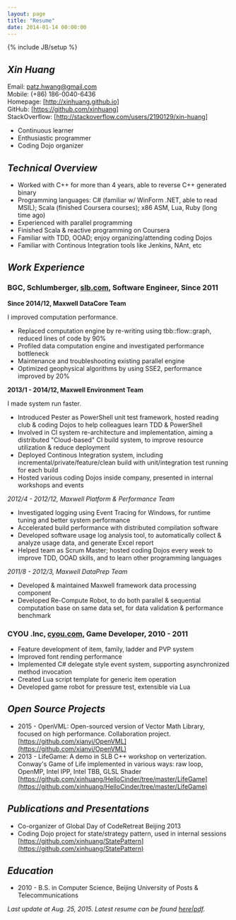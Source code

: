 ```yaml
---
layout: page
title: "Resume"
date: 2014-01-14 00:00:00
---
```

{% include JB/setup %}

## ***Xin Huang***

Email:            [patz.hwang@gmail.com]  
Mobile:           (+86) 186-0040-6436  
Homepage:         [http://xinhuang.github.io]  
GitHub:           [https://github.com/xinhuang]  
StackOverflow:    [http://stackoverflow.com/users/2190129/xin-huang]  

* Continuous learner
* Enthusiastic programmer
* Coding Dojo organizer

## ***Technical Overview***

* Worked with C++ for more than 4 years, able to reverse C++ generated binary
* Programming languages: C# (familiar w/ WinForm .NET, able to read MSIL); Scala (finished Coursera courses); x86 ASM, Lua, Ruby (long time ago)
* Experienced with parallel programming
* Finished Scala & reactive programming on Coursera
* Familiar with TDD, OOAD; enjoy organizing/attending coding Dojos
* Familiar with Continous Integration tools like Jenkins, NAnt, etc

## ***Work Experience***

### **BGC, Schlumberger, [slb.com](http://www.slb.com), Software Engineer, Since 2011**

**Since 2014/12, Maxwell DataCore Team**  

I improved computation performance.  

* Replaced computation engine by re-writing using tbb::flow::graph, reduced lines of code by 90%
* Profiled data computation engine and investigated performance bottleneck  
* Maintenance and troubleshooting existing parallel engine  
* Optimized geophysical algorithms by using SSE2, performance improved by 20%

**2013/1 - 2014/12, Maxwell Environment Team**  

I made system run faster.  

*  Introduced Pester as PowerShell unit test framework, hosted reading club & coding Dojos to help colleagues learn TDD & PowerShell
*  Involved in CI system re-architecture and implementation, aiming a distributed "Cloud-based" CI build system, to improve resource utilization & reduce deployment  
*  Deployed Continous Integration system, including incremental/private/feature/clean build with unit/integration test running for each build
*  Hosted various coding Dojos inside company, presented in internal workshops and events

*2012/4 - 2012/12, Maxwell Platform & Performance Team*

*  Investigated logging using Event Tracing for Windows, for runtime tuning and better system performance
*  Accelerated build performance with distributed compilation software  
*  Developed software usage log analysis tool, to automatically collect & analyze usage data, and generate Excel report
*  Helped team as Scrum Master; hosted coding Dojos every week to improve TDD, OOAD skills, and to learn other programming languages  

*2011/8 - 2012/3, Maxwell DataPrep Team*

*  Developed & maintained Maxwell framework data processing component  
*  Developed Re-Compute Robot, to do both parallel & sequential computation base on same data set, for data validation & performance benchmark  


### **CYOU .Inc, [cyou.com](http://www.cyou.com), Game Developer, 2010 - 2011**

*  Feature development of item, family, ladder and PVP system  
*  Improved font rending performance
*  Implemented C# delegate style event system, supporting asynchronized method invocation  
*  Created Lua script template for generic item operation  
*  Developed game robot for pressure test, extensible via Lua  


## ***Open Source Projects***

*  2015 - OpenVML: Open-sourced version of Vector Math Library, focused on high performance. Collaboration project.  
    [https://github.com/xianyi/OpenVML](https://github.com/xianyi/OpenVML)
*  2013 - LifeGame: A demo in SLB C++ workshop on verterization. Conway's Game of Life implemented in various ways: raw loop, OpenMP, Intel IPP, Intel TBB, GLSL Shader  
    [https://github.com/xinhuang/HelloCinder/tree/master/LifeGame](https://github.com/xinhuang/HelloCinder/tree/master/LifeGame)

## ***Publications and Presentations***

*  Co-organizer of Global Day of CodeRetreat Beijing 2013
*  Coding Dojo project for state/strategy pattern, used in internal sessions  
  [https://github.com/xinhuang/StatePattern](https://github.com/xinhuang/StatePattern)

## ***Education***
*  2010 - B.S. in Computer Science, Beijing University of Posts & Telecommunications

_Last update at Aug. 25, 2015. Latest resume can be found
[here](http://xinhuang.github.io/resume.html)\|[pdf](http://xinhuang.github.io/resume.pdf)._


[patz.hwang@gmail.com]:                               mailto:patz.hwang@gmail.com
[https://github.com/xinhuang]:                        https://github.com/xinhuang
[http://stackoverflow.com/users/2190129/xin-huang]:   http://stackoverflow.com/users/2190129/xin-huang
[http://xinhuang.github.io]:                          http://xinhuang.github.io

[gmail.ico]:                                          https://mail.google.com/favicon.ico
[github.ico]:                                         https://github.com/favicon.ico
[stackoverflow.ico]:                                  http://cdn.sstatic.net/stackoverflow/img/favicon.ico
